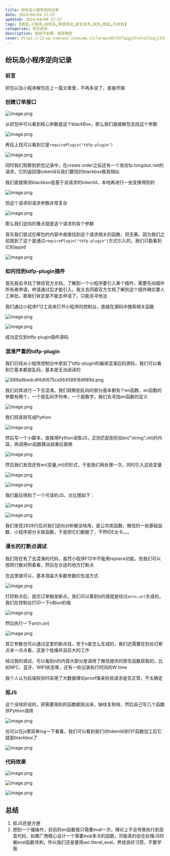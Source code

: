 ```yaml
---
title: 纷玩岛小程序逆向记录
date: 2024/04/04 17:57
updated: 2024/04/04 17:57
tags: [微信,小程序,纷玩岛,渗透测试,安全技术,逆向,爬虫,JS攻防]
categories: 安全技术
description: 我抢不到票，我很难受
cover: https://i3.wp.com/wx2.sinaimg.cn/large/0072Vf1pgy1foxlol5zqjj310p1hc7se.jpg
---
```


## 纷玩岛小程序逆向记录

### 前言

抓包以及小程序解包在上一篇文章里，不再多说了，直接开搞

### 创建订单接口

![image.png](https://s2.loli.net/2024/04/04/aMIEdRylXCr5jDp.png)

从抓包中可以看到核心参数是这个blackBox，那么我们直接解包去找这个参数

![image.png](https://s2.loli.net/2024/04/04/gyEAev6mLNH2sz4.png)

再往上找可以看到它是`requirePlugin("tdfp-plugin")`

![image.png](https://s2.loli.net/2024/04/04/iFzGpnPsA7gUvt2.png)

同时我们观察到抓包记录中，在create order之前还有一个发往fp.tongdun.net的请求，它的返回值tokenId与我们要找的blackbox极其相似

我们直接猜测blackbox是基于该请求的tokenId，本地再进行一些变换得到的

![image.png](https://s2.loli.net/2024/04/04/6CIYUzTx5ApSQrF.png)

但这个请求的请求参数非常复杂

![image.png](https://s2.loli.net/2024/04/04/FpPZE2RO3XGtjgu.png)

那么我们逆向的重点就是这个请求的各个参数

首先我们尝试在解包的内容中直接找到这个请求相关的函数，但无果。因为我们之前提到了这个是通过`requirePlugin("tdfp-plugin")`方式引入的，我们只能看到它的appid

![image.png](https://s2.loli.net/2024/04/04/oWx1j3eOiAHZ9Pf.png)

### 如何找到tdfp-plugin插件

首先我去寻找了微信官方文档，了解到一个小程序要引入某个插件，需要先向插件所有者申请，申请通过后才能引入。我又去同盾官方文档了解到这个插件确实要人工审批，那我们肯定是不能去申请了，只能另寻他法

我们通过小程序F12工具来打开小程序的控制台，直接在源码中搜索相关函数

![image.png](https://s2.loli.net/2024/04/04/vL4Ow7RWazUqsVQ.png)

![image.png](https://s2.loli.net/2024/04/04/Veqd9sWIjy2HfUl.png)

成功定位到tdfp-plugin插件源码




### 混淆严重的tdfp-plugin

我们已经从小程序控制台中拿到了tdfp-plugin的编译混淆后的源码，我们可以看到它基本都是乱码，基本是无法阅读的

![689a9bedcdf4d0675ca56458818d989d.png](https://s2.loli.net/2024/04/04/WwMr48sbKFRnl1x.png)

我们对其进行一下去混淆。我们观察到乱码的部分基本都有个en函数，en函数的参数有两个，一个是乱码字符串，一个是数字，我们去寻找en函数的定义

![image.png](https://s2.loli.net/2024/04/04/dUNyjmnHOe8I2uQ.png)

我们将其转写成Python

![image.png](https://s2.loli.net/2024/04/04/xmOMs3DElibWc8S.png)

然后写一个小脚本，直接用Python读取JS，正则匹配到形如en("string",int)的内容，再调用en函数算出结果后替换

![image.png](https://s2.loli.net/2024/04/04/JAWk4Njq5K8g61S.png)

然后我们发现还有en(变量,int)的形式，于是我们再处理一次，同时引入这些变量

![image.png](https://s2.loli.net/2024/04/04/ZB2khanKUFGsEl4.png)

![image.png](https://s2.loli.net/2024/04/04/cqW96vjpNeoORbV.png)

我们最后得到了一个可读的JS，对比图如下：

![image.png](https://s2.loli.net/2024/04/04/xlGWtz8mIroDZPA.png)

![image.png](https://s2.loli.net/2024/04/04/rLyR9xoi1zuHpK6.png)

我们发现2828行后对我们逆向分析都没啥用，是公共库函数、微信的一些基础函数、小程序部分关联函数，于是把它们都删了，不然IDE太卡。。。


### 漫长的打断点调试

我们现在有了去混淆的代码，虽然小程序F12中不能用replace功能，但我们可以按照行数对照着看，然后在合适的地方打断点

在这里就可以，基本涵盖大多数参数的生成方式

![image.png](https://s2.loli.net/2024/04/06/DI4HPlFsnfmw6y9.png)

打好断点后，提交订单触发断点，我们可以看到b的值就是经过`an(n,un)`生成的，我们在控制台打印一下n和un的值

![image.png](https://s2.loli.net/2024/04/04/pvH6CK3MEtDVbui.png)

然后执行一下an(n,un)

![image.png](https://s2.loli.net/2024/04/04/mdDfVCYHXlWMe9u.png)

其它参数也可以通过这里的断点找，至于n是怎么生成的，我们还需要在别处打断点来一点点看，这是个枯燥并且巨大的工作

经过我的调试，可以看到n的内容大部分是调用了微信提供的原生函数获取的，比如NFC、蓝牙、WIFI状态等，还有一些记录执行时间的W time

我个人认为后端校验时采用了大数据理论proof值来检验请求是否正常，不太确定


### 抠JS

这个没啥好说的，把需要用到的函数都抠出来，缺啥复制啥，然后自己写几个函数供Python调用

![image.png](https://s2.loli.net/2024/04/04/tepwFdsaAchJfnK.png)

也可以在js里简单log一下看看，我们可以看到我们对tokenId进行F函数加工后它就是blackbox了

![image.png](https://s2.loli.net/2024/04/04/7LCltVgaSnRvzJN.png)

### 代码效果

![image.png](https://s2.loli.net/2024/04/04/GvRYn4deAjgcQ9V.png)

![image.png](https://s2.loli.net/2024/04/04/j548o6YNTbH7ldQ.png)

![image.png](https://s2.loli.net/2024/04/04/gqBu7WnGbNe6vEV.png)



## 总结

1. 抠JS还是方便
2. 想到一个骚操作，目前的en函数我只需要eval一次，理论上不会导致执行到恶意代码，如果厂商精心设计一个需要eval多次的函数，可能真的会在处理JS时被eval函数背刺，所以我们还是要用ast.literal_eval，养成良好习惯，不要学我